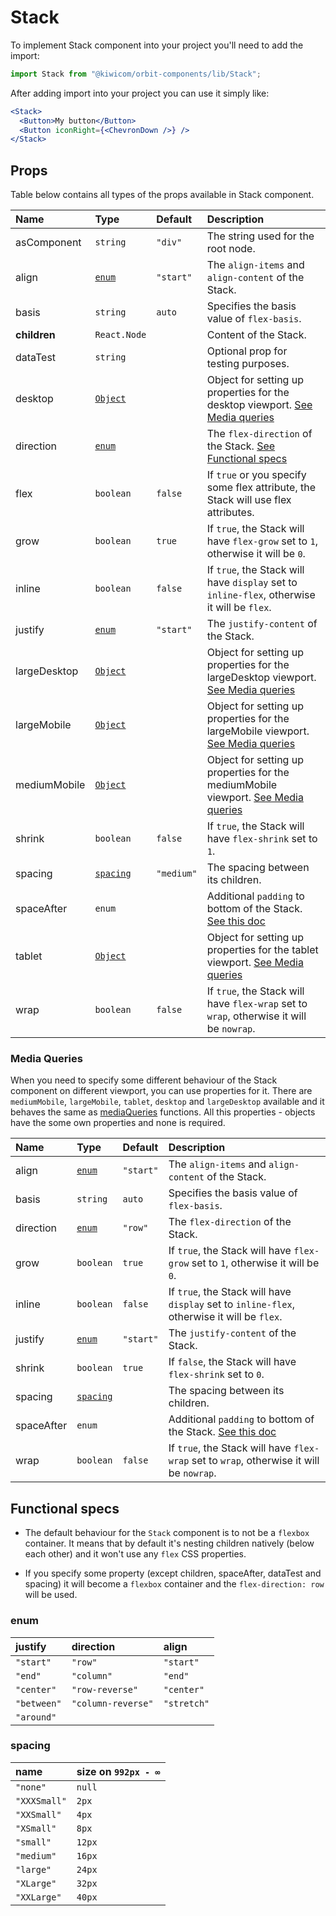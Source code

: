 # Stack

To implement Stack component into your project you'll need to add the import:

```jsx
import Stack from "@kiwicom/orbit-components/lib/Stack";
```

After adding import into your project you can use it simply like:

```jsx
<Stack>
  <Button>My button</Button>
  <Button iconRight={<ChevronDown />} />
</Stack>
```

## Props

Table below contains all types of the props available in Stack component.

| Name         | Type                       | Default    | Description                                                                                                                                                    |
| :----------- | :------------------------- | :--------- | :------------------------------------------------------------------------------------------------------------------------------------------------------------- |
| asСomponent  | `string`                   | `"div"`    | The string used for the root node.                                                                                                                             |
| align        | [`enum`](#enum)            | `"start"`  | The `align-items` and `align-content` of the Stack.                                                                                                            |
| basis        | `string`                   | `auto`     | Specifies the basis value of `flex-basis`.                                                                                                                     |
| **children** | `React.Node`               |            | Content of the Stack.                                                                                                                                          |
| dataTest     | `string`                   |            | Optional prop for testing purposes.                                                                                                                            |
| desktop      | [`Object`](#media-queries) |            | Object for setting up properties for the desktop viewport. [See Media queries](#media-queries)                                                                 |
| direction    | [`enum`](#enum)            |            | The `flex-direction` of the Stack. [See Functional specs](#functional-specs)                                                                                   |
| flex         | `boolean`                  | `false`    | If `true` or you specify some flex attribute, the Stack will use flex attributes.                                                                              |
| grow         | `boolean`                  | `true`     | If `true`, the Stack will have `flex-grow` set to `1`, otherwise it will be `0`.                                                                               |
| inline       | `boolean`                  | `false`    | If `true`, the Stack will have `display` set to `inline-flex`, otherwise it will be `flex`.                                                                    |
| justify      | [`enum`](#enum)            | `"start"`  | The `justify-content` of the Stack.                                                                                                                            |
| largeDesktop | [`Object`](#media-queries) |            | Object for setting up properties for the largeDesktop viewport. [See Media queries](#media-queries)                                                            |
| largeMobile  | [`Object`](#media-queries) |            | Object for setting up properties for the largeMobile viewport. [See Media queries](#media-queries)                                                             |
| mediumMobile | [`Object`](#media-queries) |            | Object for setting up properties for the mediumMobile viewport. [See Media queries](#media-queries)                                                            |
| shrink       | `boolean`                  | `false`    | If `true`, the Stack will have `flex-shrink` set to `1`.                                                                                                       |
| spacing      | [`spacing`](#spacing)      | `"medium"` | The spacing between its children.                                                                                                                              |
| spaceAfter   | `enum`                     |            | Additional `padding` to bottom of the Stack. [See this doc](https://github.com/kiwicom/orbit/tree/master/packages/orbit-components/src/common/getSpacingToken) |
| tablet       | [`Object`](#media-queries) |            | Object for setting up properties for the tablet viewport. [See Media queries](#media-queries)                                                                  |
| wrap         | `boolean`                  | `false`    | If `true`, the Stack will have `flex-wrap` set to `wrap`, otherwise it will be `nowrap`.                                                                       |

### Media Queries

When you need to specify some different behaviour of the Stack component on different viewport, you can use properties for it.
There are `mediumMobile`, `largeMobile`, `tablet`, `desktop` and `largeDesktop` available and it behaves the same as [mediaQueries](https://github.com/kiwicom/orbit/tree/master/packages/orbit-components/src/utils/mediaQuery) functions.
All this properties - objects have the some own properties and none is required.

| Name       | Type                  | Default   | Description                                                                                                                                                    |
| :--------- | :-------------------- | :-------- | :------------------------------------------------------------------------------------------------------------------------------------------------------------- |
| align      | [`enum`](#enum)       | `"start"` | The `align-items` and `align-content` of the Stack.                                                                                                            |
| basis      | `string`              | `auto`    | Specifies the basis value of `flex-basis`.                                                                                                                     |
| direction  | [`enum`](#enum)       | `"row"`   | The `flex-direction` of the Stack.                                                                                                                             |
| grow       | `boolean`             | `true`    | If `true`, the Stack will have `flex-grow` set to `1`, otherwise it will be `0`.                                                                               |
| inline     | `boolean`             | `false`   | If `true`, the Stack will have `display` set to `inline-flex`, otherwise it will be `flex`.                                                                    |
| justify    | [`enum`](#enum)       | `"start"` | The `justify-content` of the Stack.                                                                                                                            |
| shrink     | `boolean`             | `true`    | If `false`, the Stack will have `flex-shrink` set to `0`.                                                                                                      |
| spacing    | [`spacing`](#spacing) |           | The spacing between its children.                                                                                                                              |
| spaceAfter | `enum`                |           | Additional `padding` to bottom of the Stack. [See this doc](https://github.com/kiwicom/orbit/tree/master/packages/orbit-components/src/common/getSpacingToken) |
| wrap       | `boolean`             | `false`   | If `true`, the Stack will have `flex-wrap` set to `wrap`, otherwise it will be `nowrap`.                                                                       |

## Functional specs

- The default behaviour for the `Stack` component is to not be a `flexbox` container. It means that by default it's nesting children natively (below each other) and it won't use any `flex` CSS properties.

- If you specify some property (except children, spaceAfter, dataTest and spacing) it will become a `flexbox` container and the `flex-direction: row` will be used.

### enum

| justify     | direction          | align       |
| :---------- | :----------------- | :---------- |
| `"start"`   | `"row"`            | `"start"`   |
| `"end"`     | `"column"`         | `"end"`     |
| `"center"`  | `"row-reverse"`    | `"center"`  |
| `"between"` | `"column-reverse"` | `"stretch"` |
| `"around"`  |

### spacing

| name         | size on `992px - ∞` |
| :----------- | :------------------ |
| `"none"`     | `null`              |
| `"XXXSmall"` | `2px`               |
| `"XXSmall"`  | `4px`               |
| `"XSmall"`   | `8px`               |
| `"small"`    | `12px`              |
| `"medium"`   | `16px`              |
| `"large"`    | `24px`              |
| `"XLarge"`   | `32px`              |
| `"XXLarge"`  | `40px`              |
